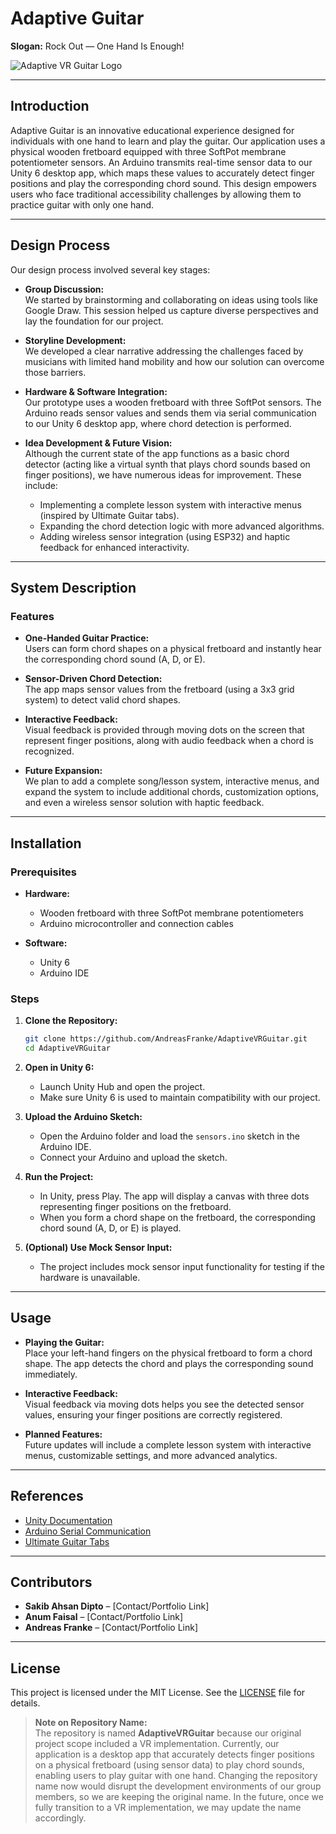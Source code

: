 # Adaptive Guitar

**Slogan:** Rock Out — One Hand Is Enough!

![Adaptive VR Guitar Logo](./images/AdaptiveGuitar.png)  

---

## Introduction

Adaptive Guitar is an innovative educational experience designed for individuals with one hand to learn and play the guitar. Our application uses a physical wooden fretboard equipped with three SoftPot membrane potentiometer sensors. An Arduino transmits real-time sensor data to our Unity 6 desktop app, which maps these values to accurately detect finger positions and play the corresponding chord sound. This design empowers users who face traditional accessibility challenges by allowing them to practice guitar with only one hand.

---

## Design Process

Our design process involved several key stages:

- **Group Discussion:**  
  We started by brainstorming and collaborating on ideas using tools like Google Draw. This session helped us capture diverse perspectives and lay the foundation for our project.

- **Storyline Development:**  
  We developed a clear narrative addressing the challenges faced by musicians with limited hand mobility and how our solution can overcome those barriers.

- **Hardware & Software Integration:**  
  Our prototype uses a wooden fretboard with three SoftPot sensors. The Arduino reads sensor values and sends them via serial communication to our Unity 6 desktop app, where chord detection is performed.

- **Idea Development & Future Vision:**  
  Although the current state of the app functions as a basic chord detector (acting like a virtual synth that plays chord sounds based on finger positions), we have numerous ideas for improvement. These include:
  - Implementing a complete lesson system with interactive menus (inspired by Ultimate Guitar tabs).
  - Expanding the chord detection logic with more advanced algorithms.
  - Adding wireless sensor integration (using ESP32) and haptic feedback for enhanced interactivity.

---

## System Description

### Features

- **One-Handed Guitar Practice:**  
  Users can form chord shapes on a physical fretboard and instantly hear the corresponding chord sound (A, D, or E).

- **Sensor-Driven Chord Detection:**  
  The app maps sensor values from the fretboard (using a 3x3 grid system) to detect valid chord shapes.

- **Interactive Feedback:**  
  Visual feedback is provided through moving dots on the screen that represent finger positions, along with audio feedback when a chord is recognized.

- **Future Expansion:**  
  We plan to add a complete song/lesson system, interactive menus, and expand the system to include additional chords, customization options, and even a wireless sensor solution with haptic feedback.

---

## Installation

### Prerequisites

- **Hardware:**  
  - Wooden fretboard with three SoftPot membrane potentiometers  
  - Arduino microcontroller and connection cables

- **Software:**  
  - Unity 6  
  - Arduino IDE

### Steps

1. **Clone the Repository:**  
   ```bash
   git clone https://github.com/AndreasFranke/AdaptiveVRGuitar.git
   cd AdaptiveVRGuitar
   ```

2. **Open in Unity 6:**  
   - Launch Unity Hub and open the project.  
   - Make sure Unity 6 is used to maintain compatibility with our project.

3. **Upload the Arduino Sketch:**  
   - Open the Arduino folder and load the `sensors.ino` sketch in the Arduino IDE.  
   - Connect your Arduino and upload the sketch.

4. **Run the Project:**  
   - In Unity, press Play. The app will display a canvas with three dots representing finger positions on the fretboard.  
   - When you form a chord shape on the fretboard, the corresponding chord sound (A, D, or E) is played.

5. **(Optional) Use Mock Sensor Input:**  
   - The project includes mock sensor input functionality for testing if the hardware is unavailable.

---

## Usage

- **Playing the Guitar:**  
  Place your left-hand fingers on the physical fretboard to form a chord shape. The app detects the chord and plays the corresponding sound immediately.

- **Interactive Feedback:**  
  Visual feedback via moving dots helps you see the detected sensor values, ensuring your finger positions are correctly registered.

- **Planned Features:**  
  Future updates will include a complete lesson system with interactive menus, customizable settings, and more advanced analytics.

---

## References

- [Unity Documentation](https://docs.unity3d.com/)
- [Arduino Serial Communication](https://www.arduino.cc/)
- [Ultimate Guitar Tabs](https://www.ultimate-guitar.com/)

---

## Contributors

- **Sakib Ahsan Dipto** – [Contact/Portfolio Link]  
- **Anum Faisal** – [Contact/Portfolio Link]  
- **Andreas Franke** – [Contact/Portfolio Link]

---

## License

This project is licensed under the MIT License. See the [LICENSE](./LICENSE) file for details.

> **Note on Repository Name:**  
> The repository is named **AdaptiveVRGuitar** because our original project scope included a VR implementation. Currently, our application is a desktop app that accurately detects finger positions on a physical fretboard (using sensor data) to play chord sounds, enabling users to play guitar with one hand. Changing the repository name now would disrupt the development environments of our group members, so we are keeping the original name. In the future, once we fully transition to a VR implementation, we may update the name accordingly.


